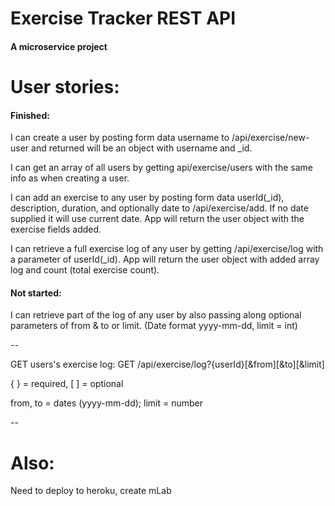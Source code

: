 # Exercise Tracker REST API

#### A microservice project

# User stories: 

#### Finished:

I can create a user by posting form data username to /api/exercise/new-user and returned will be an object with username and _id.

I can get an array of all users by getting api/exercise/users with the same info as when creating a user.

I can add an exercise to any user by posting form data userId(_id), description, duration, and optionally date to /api/exercise/add. If no date supplied it will use current date. App will return the user object with the exercise fields added.

I can retrieve a full exercise log of any user by getting /api/exercise/log with a parameter of userId(_id). App will return the user object with added array log and count (total exercise count).

#### Not started:

I can retrieve part of the log of any user by also passing along optional parameters of from & to or limit. (Date format yyyy-mm-dd, limit = int)

--

GET users's exercise log: GET /api/exercise/log?{userId}[&from][&to][&limit]

{ } = required, [ ] = optional

from, to = dates (yyyy-mm-dd); limit = number

--

# Also:

Need to deploy to heroku, create mLab
